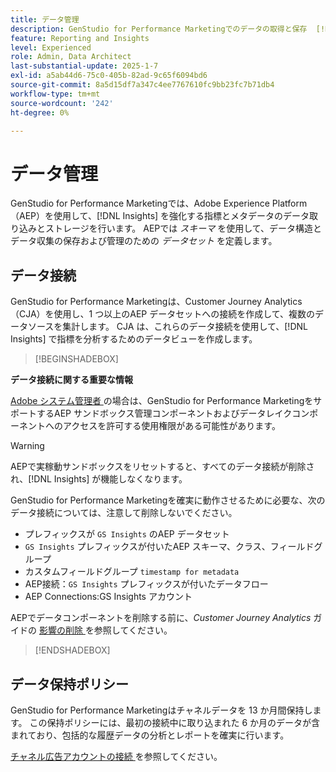 ```yaml
---
title: データ管理
description: GenStudio for Performance Marketingでのデータの取得と保存  [!DNL Insights]  ついて説明します。
feature: Reporting and Insights
level: Experienced
role: Admin, Data Architect
last-substantial-update: 2025-1-7
exl-id: a5ab44d6-75c0-405b-82ad-9c65f6094bd6
source-git-commit: 8a5d15df7a347c4ee7767610fc9bb23fc7b71db4
workflow-type: tm+mt
source-wordcount: '242'
ht-degree: 0%

---
```


# データ管理

GenStudio for Performance Marketingでは、Adobe Experience Platform（AEP）を使用して、[!DNL Insights] を強化する指標とメタデータのデータ取り込みとストレージを行います。 AEPでは _スキーマ_ を使用して、データ構造とデータ収集の保存および管理のための _データセット_ を定義します。

## データ接続

GenStudio for Performance Marketingは、Customer Journey Analytics（CJA）を使用し、1 つ以上のAEP データセットへの接続を作成して、複数のデータソースを集計します。 CJA は、これらのデータ接続を使用して、[!DNL Insights] で指標を分析するためのデータビューを作成します。

>[!BEGINSHADEBOX]

**データ接続に関する重要な情報**

[Adobe システム管理者 ](/help/user-guide/user-roles.md#adobe-system-administrator-vs-genstudio-system-manager) の場合は、GenStudio for Performance MarketingをサポートするAEP サンドボックス管理コンポーネントおよびデータレイクコンポーネントへのアクセスを許可する使用権限がある可能性があります。

>[!WARNING]
>
>AEPで実稼動サンドボックスをリセットすると、すべてのデータ接続が削除され、[!DNL Insights] が機能しなくなります。

GenStudio for Performance Marketingを確実に動作させるために必要な、次のデータ接続については、注意して削除しないでください。

- プレフィックスが `GS Insights` のAEP データセット
- `GS Insights` プレフィックスが付いたAEP スキーマ、クラス、フィールドグループ
- カスタムフィールドグループ `timestamp for metadata`
- AEP接続：`GS Insights` プレフィックスが付いたデータフロー
- AEP Connections:GS Insights アカウント

AEPでデータコンポーネントを削除する前に、_Customer Journey Analytics_ ガイドの [ 影響の削除 ](https://experienceleague.adobe.com/en/docs/analytics-platform/using/technotes/deletion) を参照してください。

>[!ENDSHADEBOX]

## データ保持ポリシー

GenStudio for Performance Marketingはチャネルデータを 13 か月間保持します。 この保持ポリシーには、最初の接続中に取り込まれた 6 か月のデータが含まれており、包括的な履歴データの分析とレポートを確実に行います。

[ チャネル広告アカウントの接続 ](/help/user-guide/insights/connect-channel.md) を参照してください。
